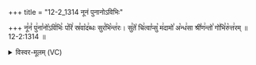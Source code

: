 +++
title = "12-2_1314 नूनं पुनानोऽविभिः"

+++
नू꣣नं꣡ पु꣢ना꣣नो꣡ऽवि꣢भिः꣣ प꣡रि꣢ स्र꣣वा꣡द꣢ब्धः सुर꣣भि꣡न्त꣢रः। सु꣣ते꣡ चि꣢त्वा꣣प्सु꣡ म꣢दामो꣣ अ꣡न्ध꣢सा श्री꣣ण꣢न्तो꣣ गो꣢भि꣣रु꣡त्त꣢रम् ॥ 12-2:1314 ॥

<details><summary>विस्वर-मूलम् (VC)</summary>

नूनं पुनानोऽविभिः परि स्रवादब्धः सुरभिन्तरः । सुते चित्वाप्सु मदामो अन्धसा श्रीणन्तो गोभिरुत्तरम् ॥१३१४॥
</details>
